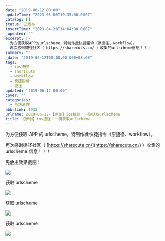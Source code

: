 ```yaml
---
date: "2019-06-12 00:00"
updateTime: "2023-05-05T10:35:00.000Z"
catalog: []
status: 已发布
insertTime: "2023-04-28T14:04:00.000Z"
_updated: ""
excerpt: |-
  为方便获取APP的urlscheme，特制作此快捷指令（原捷径、workflow）。
  再次感谢捷径社区（ https://sharecuts.cn/ ）收集的urlscheme信息！！！
summary: ""
_date: "2019-06-12T00:00:00.000+08:00"
tags:
  - ios捷径
  - shortcuts
  - workflow
  - 快捷指令
  - 捷径
updated: "2019-06-12 00:00"
cover: ""
categories:
  - 燕坊清作
abbrlink: 1933
urlname: 2019-06-12-【原创】ios捷径：一键获取urlscheme
title: 【原创】ios捷径：一键获取urlscheme
---
```


为方便获取 APP 的 urlscheme，特制作此快捷指令（原捷径、workflow）。

再次感谢捷径社区（ [https://sharecuts.cn/](https://sharecuts.cn/) ）收集的 urlscheme 信息！！！

先放出效果截图：

![](https://image.bmqy.net/upload/Fto5o-5ea0sNMlW_75VgGJCv2AcJ.PNG)

获取 urlscheme

![](https://image.bmqy.net/upload/Fto5o-5ea0sNMlW_75VgGJCv2AcJ.PNG)

获取 urlscheme

![](https://image.bmqy.net/upload/Fto5o-5ea0sNMlW_75VgGJCv2AcJ.PNG)

获取 urlscheme

![](https://image.bmqy.net/upload/Fto5o-5ea0sNMlW_75VgGJCv2AcJ.PNG)
